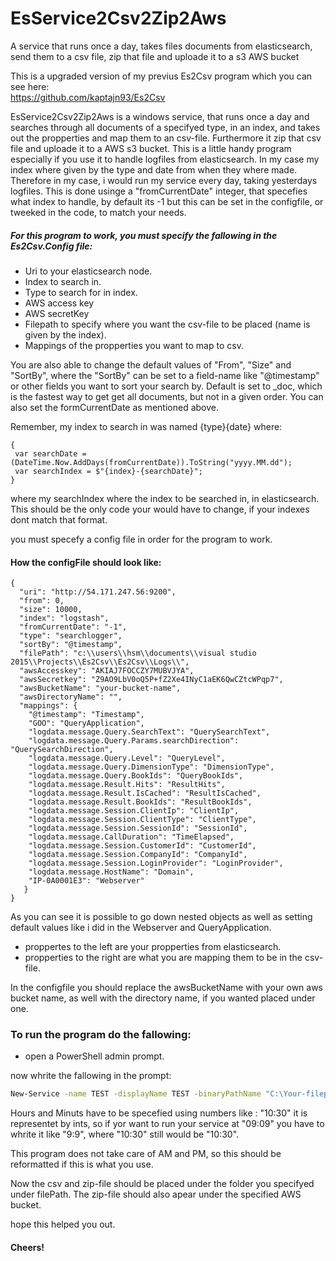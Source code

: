 # EsService2Csv2Zip2Aws
A service that runs once a day, takes files documents from elasticsearch, send them to a csv file, zip that file and uploade it to a s3 AWS bucket

This is a upgraded version of my previus Es2Csv program which you can see here:\
https://github.com/kaptajn93/Es2Csv

EsService2Csv2Zip2Aws is a windows service, that runs once a day and searches through all documents of a specifyed type, in an index, and takes out the propperties and map them to an csv-file. Furthermore it zip that csv file and uploade it to a AWS s3 bucket. 
This is a little handy program especially if you use it to handle logfiles from elasticsearch. In my case my index where given by the type and date from when they where made. Therefore in my case, i would run my service every day, taking yesterdays logfiles. This is done usinge a "fromCurrentDate" integer, that specefies what index to handle, by default its -1 but this can be set in the configfile, or tweeked in the code, to match your needs.

##### For this program to work, you must specify the fallowing in the Es2Csv.Config file:
- Uri to your elasticsearch node.
- Index to search in.
- Type to search for in index.
- AWS access key
- AWS secretKey
- Filepath to specify where you want the csv-file to be placed (name is given by the index).
- Mappings of the propperties you want to map to csv.

You are also able to change the default values of "From", "Size" and "SortBy", where the "SortBy" can be set to a field-name like "@timestamp" or other fields you want to sort your search by. Default is set to _doc, which is the fastest way to get get all documents, but not in a given order.
You can also set the formCurrentDate as mentioned above.

Remember, my index to search in was named {type}{date} where:
```
{
 var searchDate = (DateTime.Now.AddDays(fromCurrentDate)).ToString("yyyy.MM.dd");
 var searchIndex = $"{index}-{searchDate}";
}
```
where my searchIndex where the index to be searched in, in elasticsearch. This should be the only code your would have to change, if your indexes dont match that format.

you must specefy a config file in order for the program to work.

#### How the configFile should look like:
```
{
  "uri": "http://54.171.247.56:9200",
  "from": 0,
  "size": 10000,
  "index": "logstash",
  "fromCurrentDate": "-1",
  "type": "searchlogger",
  "sortBy": "@timestamp",
  "filePath": "c:\\users\\hsm\\documents\\visual studio 2015\\Projects\\Es2Csv\\Es2Csv\\Logs\\",
  "awsAccesskey": "AKIAJ7FOCCZY7MUBVJYA",
  "awsSecretkey": "Z9AO9LbV0oQ5P+fZ2Xe4INyC1aEK6QwCZtcWPqp7",
  "awsBucketName": "your-bucket-name",
  "awsDirectoryName": "",
  "mappings": {
    "@timestamp": "Timestamp",
	"GOO": "QueryApplication",
	"logdata.message.Query.SearchText": "QuerySearchText",
	"logdata.message.Query.Params.searchDirection": "QuerySearchDirection",
	"logdata.message.Query.Level": "QueryLevel",
	"logdata.message.Query.DimensionType": "DimensionType",
	"logdata.message.Query.BookIds": "QueryBookIds",
	"logdata.message.Result.Hits": "ResultHits",
	"logdata.message.Result.IsCached": "ResultIsCached",
	"logdata.message.Result.BookIds": "ResultBookIds",
	"logdata.message.Session.ClientIp": "ClientIp",
	"logdata.message.Session.ClientType": "ClientType",
	"logdata.message.Session.SessionId": "SessionId",
	"logdata.message.CallDuration": "TimeElapsed",
	"logdata.message.Session.CustomerId": "CustomerId",
	"logdata.message.Session.CompanyId": "CompanyId",
	"logdata.message.Session.LoginProvider": "LoginProvider",
	"logdata.message.HostName": "Domain",
	"IP-0A0001E3": "Webserver"
   } 
}
```
As you can see it is possible to go down nested objects as well as setting default values like i did in the Webserver and QueryApplication.
 - proppertes to the left are your propperties from elasticsearch.
 - propperties to the right are what you are mapping them to be in the csv-file.

In the configfile you should replace the awsBucketName with your own aws bucket name, as well with  the directory name, if you wanted placed under one.
### To run the program do the fallowing:

- open a PowerShell admin prompt.

now whrite the fallowing in the prompt:
```sh
New-Service -name TEST -displayName TEST -binaryPathName "C:\Your-filepath-to-projekt\EsService2Csv2Zip2Aws\Es2Csv.Service\bin\Debug\Es2Csv.Service.exe -c C:\filepath-to-your-confile.config -t Hours:Minuts"
```
Hours and Minuts have to be specefied using numbers like : "10:30" it is representet by ints, so if yor want to run your service at "09:09" you have to whrite it like "9:9", where "10:30" still would be "10:30".

This program does not take care of AM and PM, so this should be reformatted if this is what you use. 

Now the csv and zip-file should be placed under the folder you specifyed under filePath. The zip-file should also apear under the specified AWS bucket.

hope this helped you out.

#### Cheers!
